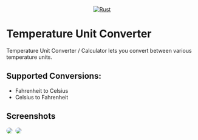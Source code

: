 <div align='center'>
  
  <a href="https://www.rust-lang.org/">![Rust](https://img.shields.io/badge/rust-%23000000.svg?style=for-the-badge&logo=rust&logoColor=white)</a>

</div>

# Temperature Unit Converter
Temperature Unit Converter / Calculator lets you convert between various temperature units.
## Supported Conversions:
  - Fahrenheit to Celsius
  - Celsius to Fahrenheit
  

## Screenshots
  <kbd>
    <img src="https://i.imgur.com/vCz1wJ0.png" style="border-radius: 15px;"></img>
    <img src="https://i.imgur.com/mxZs1tl.png" style="border-radius: 15px;"></img>
  </kbd>
